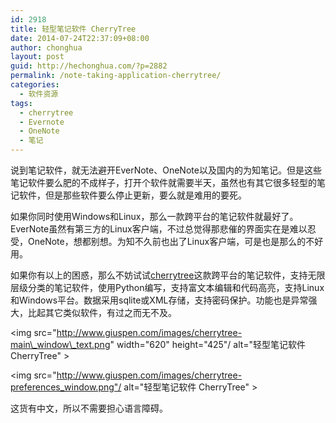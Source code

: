 ```yaml
---
id: 2918
title: 轻型笔记软件 CherryTree
date: 2014-07-24T22:37:09+08:00
author: chonghua
layout: post
guid: http://hechonghua.com/?p=2882
permalink: /note-taking-application-cherrytree/
categories:
  - 软件资源
tags:
  - cherrytree
  - Evernote
  - OneNote
  - 笔记
---
```

说到笔记软件，就无法避开EverNote、OneNote以及国内的为知笔记。但是这些笔记软件要么肥的不成样子，打开个软件就需要半天，虽然也有其它很多轻型的笔记软件，但是那些软件要么停止更新，要么就是难用的要死。

<!--more-->

如果你同时使用Windows和Linux，那么一款跨平台的笔记软件就最好了。EverNote虽然有第三方的Linux客户端，不过总觉得那悲催的界面实在是难以忍受，OneNote，想都别想。为知不久前也出了Linux客户端，可是也是那么的不好用。

如果你有以上的困惑，那么不妨试试<a href="http://www.giuspen.com/cherrytree/" target="_blank">cherrytree</a>这款跨平台的笔记软件，支持无限层级分类的笔记软件，使用Python编写，支持富文本编辑和代码高亮，支持Linux和Windows平台。数据采用sqlite或XML存储，支持密码保护。功能也是异常强大，比起其它类似软件，有过之而无不及。

<img src="http://www.giuspen.com/images/cherrytree-main\_window\_text.png" width="620" height="425"/ alt="轻型笔记软件 CherryTree" >

<img src="http://www.giuspen.com/images/cherrytree-preferences_window.png"/ alt="轻型笔记软件 CherryTree" >

这货有中文，所以不需要担心语言障碍。